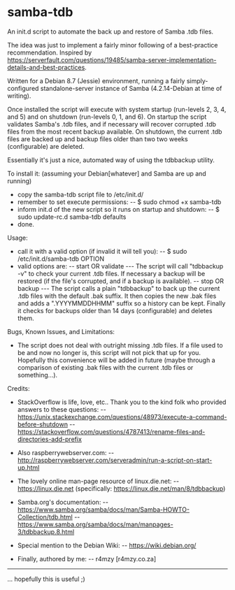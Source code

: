 # samba-tdb
An init.d script to automate the back up and restore of Samba .tdb files.

The idea was just to implement a fairly minor following of a best-practice recommendation. Inspired by https://serverfault.com/questions/19485/samba-server-implementation-details-and-best-practices.

Written for a Debian 8.7 (Jessie) environment, running a fairly simply-configured standalone-server instance of Samba (4.2.14-Debian at time of writing).

Once installed the script will execute with system startup (run-levels 2, 3, 4, and 5) and on shutdown (run-levels 0, 1, and 6).
On startup the script validates Samba's .tdb files, and if necessary will recover corrupted .tdb files from the most recent backup available. On shutdown, the current .tdb files are backed up and backup files older than two two weeks (configurable) are deleted.

Essentially it's just a nice, automated way of using the tdbbackup utility.

To install it:
(assuming your Debian\[whatever] and Samba are up and running)
- copy the samba-tdb script file to /etc/init.d/
- remember to set execute permissions: 
-- $ sudo chmod +x samba-tdb
- inform init.d of the new script so it runs on startup and shutdown:
-- $ sudo update-rc.d samba-tdb defaults
- done.

Usage:
- call it with a valid option (if invalid it will tell you): 
-- $ sudo /etc/init.d/samba-tdb OPTION
- valid options are:
-- start OR validate
--- The script will call "tdbbackup -v" to check your current .tdb files. If necessary a backup will be restored (if the file's corrupted, and if a backup is available).
-- stop OR backup
--- The script calls a plain "tdbbackup" to back up the current .tdb files with the default .bak suffix. It then copies the new .bak files and adds a ".YYYYMMDDHHMM" suffix so a history can be kept. Finally it checks for backups older than 14 days (configurable) and deletes them.

Bugs, Known Issues, and Limitations:
- The script does not deal with outright missing .tdb files. If a file used to be and now no longer is, this script will not pick that up for you. Hopefully this convenience will be added in future (maybe through a comparison of existing .bak files with the current .tdb files or something...). 

Credits:
- StackOverflow is life, love, etc.. Thank you to the kind folk who provided answers to these questions:
-- https://unix.stackexchange.com/questions/48973/execute-a-command-before-shutdown
-- https://stackoverflow.com/questions/4787413/rename-files-and-directories-add-prefix

- Also raspberrywebserver.com: 
-- http://raspberrywebserver.com/serveradmin/run-a-script-on-start-up.html

- The lovely online man-page resource of linux.die.net:
-- https://linux.die.net (specifically: https://linux.die.net/man/8/tdbbackup)

- Samba.org's documentation:
-- https://www.samba.org/samba/docs/man/Samba-HOWTO-Collection/tdb.html
-- https://www.samba.org/samba/docs/man/manpages-3/tdbbackup.8.html

- Special mention to the Debian Wiki:
-- https://wiki.debian.org/

- Finally, authored by me:
-- r4mzy [r4mzy.co.za]

---
... hopefully this is useful ;)
